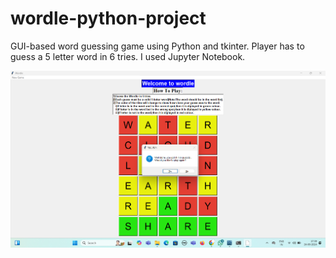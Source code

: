 # wordle-python-project
GUI-based word guessing game using Python and tkinter. Player has to guess a 5 letter word in 6 tries.
I used Jupyter Notebook.

![Wordle](Output.png)
